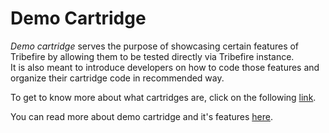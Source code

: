 # Demo Cartridge


*Demo cartridge* serves the purpose of showcasing certain features of Tribefire by allowing them to be tested directly via Tribefire instance.  
It is also meant to introduce developers on how to code those features and organize their cartridge code in recommended way.

To get to know more about what cartridges are, click on the following [link](cartridge.md).

<!-- TODO: Replace this with docs about functionalities  -->
You can read more about demo cartridge and it's features [here](https://documentation.tribefire.com/#!/2.0/docs/demo_cartridge.html).